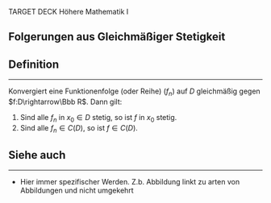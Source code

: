 
TARGET DECK
Höhere Mathematik I

Folgerungen aus Gleichmäßiger Stetigkeit
--
## Definition
***
Konvergiert eine Funktionenfolge (oder Reihe) $(f_n)$ auf $D$ gleichmäßig gegen $f:D\rightarrow\Bbb R$. Dann gilt:
1. Sind alle $f_n$ in $x_0\in D$ stetig, so ist $f$ in $x_0$ stetig.
2. Sind alle $f_n\in C(D)$, so ist $f\in C(D)$.
## Siehe auch
***
* Hier immer spezifischer Werden. Z.b. Abbildung linkt zu arten von Abbildungen und nicht umgekehrt